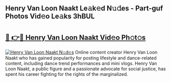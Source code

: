 ## Henry Van Loon Naakt Le𝚊k𝚎d N𝚞𝚍es - Part-guf Photos Vid𝚎o Le𝚊ks 3hBUL

# <h2><a href="http://fb66o6w.evod.top/?m=Henry+Van+Loon+Naakt">🔗 👉🔴 Henry Van Loon Naakt Vid𝚎o Ph𝚘t𝚘s</a></h2>

[![Henry Van Loon Naakt N𝚞d𝚎s](https://i.imgur.com/8V9OHl7.gif)](http://fb66o6w.evod.top/?m=Henry+Van+Loon+Naakt)
Online content creator Henry Van Loon Naakt who has gained popularity for posting lifestyle and dance-related content, including dance trend performances and mini vlogs. Henry Van Loon Naakt, a public figure and a passionate advocate for social justice, has spent his career fighting for the rights of the marginalized. 
